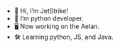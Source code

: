 - 👋 Hi, I’m JetStrike!
- 👀 I’m python developer.
- 🖥️ Now working on the Aelan.
- 🛠️ Learning python, JS, and Java.
